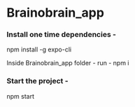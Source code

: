 # Brainobrain_app

### Install one time dependencies -
  npm install -g expo-cli 
  
  
  Inside Brainobrain_app folder -
  run - npm i 
  
  
### Start the project - 
  npm start
